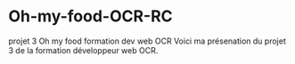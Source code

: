 # Oh-my-food-OCR-RC
projet 3 Oh my food formation dev web OCR 
Voici ma présenation du projet 3 de la formation développeur web OCR.
